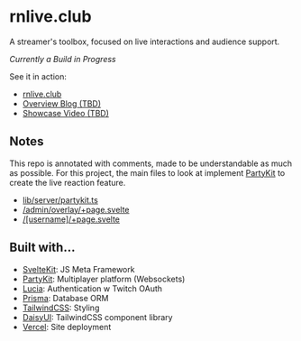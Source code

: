 # rnlive.club

A streamer's toolbox, focused on live interactions and audience support.

*Currently a Build in Progress*

See it in action: 

- [rnlive.club](https://rnlive-club.vercel.app)
- [Overview Blog (TBD)](https://thethinks.vercel.app)
- [Showcase Video (TBD)](https://youtube.com)

## Notes

This repo is annotated with comments, made to be understandable as much as possible.
For this project, the main files to look at implement [PartyKit](https://partykit.io)
to create the live reaction feature.

- [lib/server/partykit.ts](https://github.com/zeucapua/rnlive.club/blob/master/src/lib/server/partykit.ts)
- [/admin/overlay/+page.svelte](https://github.com/zeucapua/rnlive.club/blob/master/src/routes/admin/overlay/%2Bpage.svelte)
- [/[username]/+page.svelte](https://github.com/zeucapua/rnlive.club/blob/master/src/routes/%5Busername%5D/%2Bpage.svelte)

## Built with...

- [SvelteKit](https://kit.svelte.dev): JS Meta Framework
- [PartyKit](https://partykit.io): Multiplayer platform (Websockets)
- [Lucia](https://lucia-auth.com): Authentication w Twitch OAuth
- [Prisma](https://prisma.io): Database ORM
- [TailwindCSS](https://tailwindcss.com): Styling
- [DaisyUI](https://daisyui.com): TailwindCSS component library
- [Vercel](https://vercel.com): Site deployment
